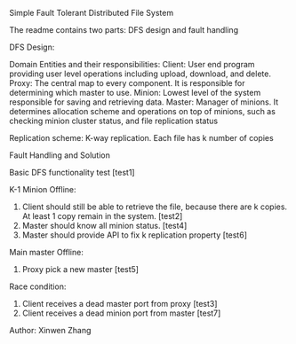 Simple Fault Tolerant Distributed File System

The readme contains two parts: DFS design and fault handling

DFS Design:

Domain Entities and their responsibilities:
Client: User end program providing user level operations including upload, download, and delete.
Proxy: The central map to every component. It is responsible for determining which master to use.
Minion: Lowest level of the system responsible for saving and retrieving data.
Master: Manager of minions. It determines allocation scheme and operations on top of minions, such as checking minion
        cluster status, and file replication status

Replication scheme:
K-way replication. Each file has k number of copies


Fault Handling and Solution

Basic DFS functionality test [test1]

K-1 Minion Offline:
1. Client should still be able to retrieve the file, because there are k copies. At least 1 copy remain in the system.
   [test2]
2. Master should know all minion status. [test4]
3. Master should provide API to fix k replication property [test6]

Main master Offline:
1. Proxy pick a new master [test5]

Race condition:
1. Client receives a dead master port from proxy [test3]
2. Client receives a dead minion port from master [test7]


Author: Xinwen Zhang
